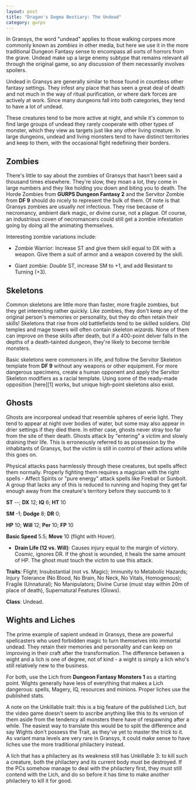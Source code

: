 ```yaml
---
layout: post
title: "Dragon's Dogma Bestiary: The Undead"
category: gurps
---
```


In Gransys, the word "undead" applies to those walking corpses more commonly
known as _zombies_ in other media, but here we use it in the more traditional
Dungeon Fantasy sense to encompass all sorts of horrors from the grave. Undead
make up a large enemy subtype that remains relevant all through the original
game, so any discussion of them necessarily involves spoilers.

Undead in Gransys are generally similar to those found in countless other
fantasy settings. They infest any place that has seen a great deal of death and
not much in the way of ritual purification, or where dark forces are actively at
work. Since many dungeons fall into both categories, they tend to have a lot of
undead.

These creatures tend to be more active at night, and while it's common to find
large groups of undead they rarely cooperate with other types of monster, which
they view as targets just like any other living creature. In large dungeons,
undead and living monsters tend to have distinct territories and keep to them,
with the occasional fight redefining their borders.

## Zombies

There's little to say about the zombies of Gransys that hasn't been said a
thousand times elsewhere. They're slow, they moan a lot, they come in large
numbers and they like holding you down and biting you to death. The Horde
Zombies from **GURPS Dungeon Fantasy 2** and the Servitor Zombie from **DF 9**
should do nicely to represent the bulk of them. Of note is that Gransys zombies
are usually _not_ infectious. They rise because of necromancy, ambient dark
magic, or divine curse, not a plague. Of course, an industrious coven of
necromancers could still get a zombie infestation going by doing all the
animating themselves.

Interesting zombie variations include:

- Zombie Warrior: Increase ST and give them skill equal to DX with a
  weapon. Give them a suit of armor and a weapon covered by the skill.

- Giant zombie: _Double_ ST, increase SM to +1, and add Resistant to Turning
  (+3).

## Skeletons

Common skeletons are little more than faster, more fragile zombies, but they get
interesting rather quickly. Like zombies, they don't keep any of the original
person's memories or personality, but they do often retain their skills!
Skeletons that rise from old battlefields tend to be skilled soldiers. Old
temples and mage towers will often contain skeleton _wizards_. None of them can
improve on these skills after death, but if a 400-point delver falls in the
depths of a death-tainted dungeon, they're likely to become terrible monsters.

Basic skeletons were commoners in life, and follow the Servitor Skeleton
template from **DF 9** without any weapons or other equipment. For more
dangerous specimens, create a human opponent and apply the Servitor Skeleton
modifiers as a racial template. Using some of the ready-made
opposition [here][1] works, but unique high-point skeletons also exist.

## Ghosts

Ghosts are incorporeal undead that resemble spheres of eerie light. They tend to
appear at night over bodies of water, but some may also appear in drier settings
if they died there. In either case, ghosts never stray too far from the site of
their death. Ghosts attack by "entering" a victim and slowly draining their
life. This is erroneously referred to as possession by the inhabitants of
Gransys, but the victim is still in control of their actions while this goes on.

Physical attacks pass harmlessly through these creatures, but spells affect them
normally. Properly fighting them requires a magician with the right spells -
Affect Spirits or "pure energy" attack spells like Fireball or Sunbolt. A group
that lacks any of this is reduced to running and hoping they get far enough away
from the creature's territory before they succumb to it

**ST** --; **DX** 12; **IQ** 6; **HT** 10

**SM** -1; **Dodge** 8; **DR** 0;

**HP** 10; **Will** 12; **Per** 10; **FP** 10

**Basic Speed** 5.5; **Move** 10 (flight with Hover).

- **Drain Life (12 vs. Will)**: Causes injury equal to the margin of
  victory. Cosmic, ignores DR. If the ghost is wounded, it heals the same amount
  of HP. The ghost must touch the victim to use this attack.

**Traits**: Flight;  Insubstantial (not vs. Magic);  Immunity to Metabolic
Hazards; Injury Tolerance (No Blood, No Brain, No Neck, No Vitals, Homogenous);
Fragile (Unnatural); No Manipulators; Divine Curse (must stay within 20m of
place of death), Supernatural Features (Glows).

**Class**: Undead.

## Wights and Liches

The prime example of sapient undead in Gransys, these are powerful spellcasters
who used forbidden magic to turn themselves into immortal undead. They retain
their memories and personality and can keep on improving in their craft after
the transformation. The difference between a wight and a lich is one of degree,
not of kind - a wight is simply a lich who's still relatively new to the
business.

For both, use the Lich from **Dungeon Fantasy Monsters 1** as a starting
point. Wights generally have less of everything that makes a Lich dangerous:
spells, Magery, IQ, resources and minions. Proper liches use the published
stats.

A note on the Unkillable trait: this is a big feature of the published Lich, but
the video game doesn't seem to ascribe anything like this to its version of them
aside from the tendency all monsters there have of respawning after a while. The
easiest way to translate this would be to split the difference and say Wights
don't possess the Trait, as they've yet to master the trick to it. As variant
mana levels are very rare in Gransys, it could make sense to have liches use the
more traditional philactery instead.

A lich that has a philactery as its weakness still has Unkillable 3: to kill
such a creature, both the philactery and its current body must be destroyed. If
the PCs somehow manage to deal with the philactery first, they must still
contend with the Lich, and do so before it has time to make another philactery
to kill it for good.
